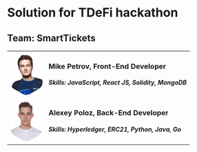 # Solution for TDeFi hackathon
## Team: SmartTickets
<table>
    <tbody>
        <tr>
            <td align="center"><img src="img/mike.png" alt="Михаил Петров" height="100" /></td>
            <td><h3>Mike Petrov, Front-End Developer</h3><h5>Skills: JavaScript, React JS, Solidity, MongoDB</h5></td>
        </tr>
        <tr>
            <td align="center"><img src="img/alex.png" alt="Алексей Полоз" height="100" /></td>
            <td><h3>Alexey Poloz, Back-End Developer</h3><h5>Skills: Hyperledger, ERC21, Python, Java, Go</h5></td>
        </tr>
    </tbody>
</table>
